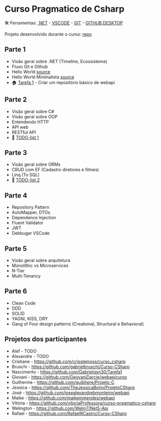 # Curso Pragmatico de Csharp
🛠️ Ferramentas: [.NET](https://dotnet.microsoft.com/download) - [VSCODE](https://code.visualstudio.com/) - [GIT](https://git-scm.com/) - [GITHUB DESKTOP](https://desktop.github.com/)

Projeto desenvolvido durante o curso: [repo](https://github.com/andredarcie/net5-webapi)

## Parte 1 

- Visão geral sobre .NET (Timeline, Ecossistema)
- Fluxo Git e Github
- Hello World [source](hello_world)
- Hello World Minimalista [source](hello_world_minimalista)
- 🏠 [Tarefa 1](tarefas/tarefa_1.md) - Criar um repositório básico de webapi

## Parte 2

- Visão geral sobre C#
- Visão geral sobre OOP
- Entendendo HTTP
- API web
- RESTful API
- 📝 [TODO-list 1](todo_lists/todo_list_1.md)

## Parte 3

- Visão geral sobre ORMs
- CRUD com EF (Cadastro diretores e filmes)
- Linq (To SQL)
- 📝 [TODO-list 2](todo_lists/todo_list_2.md)

## Parte 4

- Repository Pattern 
- AutoMapper, DTOs 
- Dependence Injection 
- Fluent Validator 
- JWT
- Debbugar VSCode

## Parte 5

- Visão geral sobre arquitetura 
- Monolithic vs Microservices
- N-Tier
- Multi-Tenancy

## Parte 6

- Clean Code
- DDD
- SOLID
- YAGNI, KISS, DRY
- Gang of Four design patterns (Creational, Structural e Behavioral)

## Projetos dos participantes
- Alef - TODO
- Alexandre - TODO
- Cristiane - https://github.com/crisslemoss/curso_csharp
- Bruschi - https://github.com/gabrielbruschi/Curso-CSharp
- Nascimento - https://github.com/Gabrielgsn30/Tarefa1
- Giovani - https://github.com/GeovaniDarcie/webapicurso
- Guilherme - https://github.com/guibhere/Projeto-C
- Jessica - https://github.com/TheJessicaBohn/ProjetoCSharp
- José - https://github.com/josealexandrebmonteiro/webapi
- Maike - https://github.com/maikemmendes/webapi
- Vitória - https://github.com/vitoriaProfessora/curso-pragmatico-csharp
- Welington - https://github.com/Welin7/Net5-Api
- Rafael - https://github.com/RafaelRCastro/Curso-CSharp
